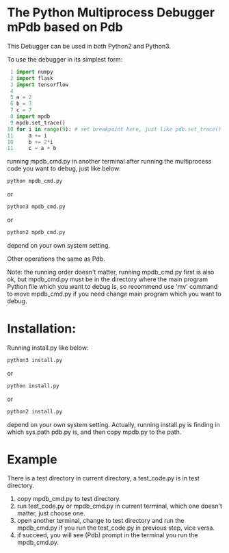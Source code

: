# The Python Multiprocess Debugger mPdb based on Pdb
This Debugger can be used in both Python2 and Python3. 

To use the debugger in its simplest form:
```python
 1 import numpy
 2 import flask
 3 import tensorflow
 4
 5 a = 2
 6 b = 3
 7 c = 7
 8 import mpdb
 9 mpdb.set_trace()
10 for i in range(9): # set breakpoint here, just like pdb.set_trace()
11     a += i
10     b += 2*i
11     c = a + b
```
running mpdb_cmd.py in another terminal after running the multiprocess code
you want to debug, just like below:
```bash
python mpdb_cmd.py
```
or 
```bash
python3 mpdb_cmd.py
```
or
```bash
python2 mpdb_cmd.py
```
depend on your own system setting.

Other operations the same as Pdb.

Note: the running order doesn't matter, running mpdb_cmd.py first is also ok, but
mpdb_cmd.py must be in the directory where the main program Python file
which you want to debug is, so recommend use 'mv' command to move mpdb_cmd.py
if you need change main program which you want to debug.

# Installation:
Running install.py like below:
```bash
python3 install.py
```
or
```bash
python install.py
```
or
```bash
python2 install.py
```
depend on your own system setting.
Actually, running install.py is finding in which sys.path pdb.py is, and then copy mpdb.py to the path.

# Example
There is a test directory in current directory, a test_code.py is in test directory.
1. copy mpdb_cmd.py to test directory.
2. run test_code.py or mpdb_cmd.py in current terminal, which one doesn't matter, just choose one.
3. open another terminal, change to test directory and run the mpdb_cmd.py if you run the test_code.py 
in previous step, vice versa.
4. if succeed, you will see (Pdb) prompt in the terminal you run the mpdb_cmd.py.     





 



